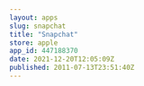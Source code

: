 ```yaml
---
layout: apps
slug: snapchat
title: "Snapchat"
store: apple
app_id: 447188370
date: 2021-12-20T12:05:09Z
published: 2011-07-13T23:51:40Z
---
```

